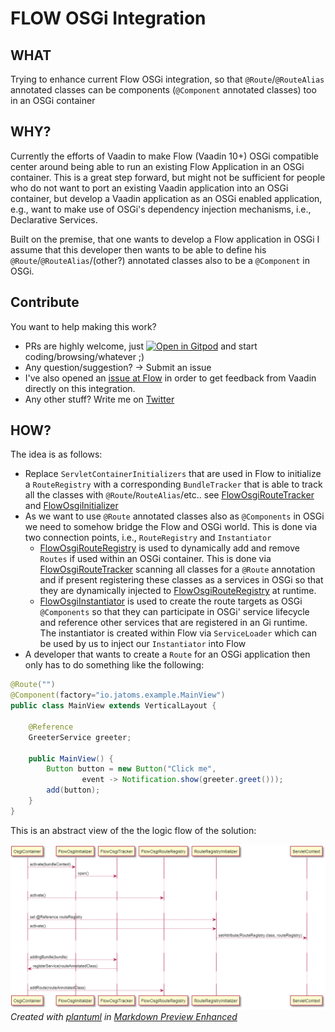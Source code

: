 # FLOW OSGi Integration

## WHAT
Trying to enhance current Flow OSGi integration, so that `@Route`/`@RouteAlias` annotated classes can be components (`@Component` annotated classes) too in an OSGi container

## WHY?
Currently the efforts of Vaadin to make Flow (Vaadin 10+) OSGi compatible center around being able to run an existing Flow Application in an OSGi container. This is a great step forward, but might not be sufficient for people who do not want to port an existing Vaadin application into an OSGi container, but develop a Vaadin application as an OSGi  enabled application, e.g., want to make use of OSGi's dependency injection mechanisms, i.e., Declarative Services.

Built on the premise, that one wants to develop a Flow application in OSGi I assume that this developer then wants to be able to define his `@Route`/`@RouteAlias`/(other?) annotated classes also to be a `@Component` in OSGi.

## Contribute
You want to help making this work?
* PRs are highly welcome, just [![Open in Gitpod](https://gitpod.io/button/open-in-gitpod.svg)](https://gitpod.io#https://github.com/Sandared/flow-osgi/blob/master/flow.osgi.integration/src/main/java/io/jatoms/flow/osgi/integration/FlowOsgiInitializer.java) and start coding/browsing/whatever ;)
* Any question/suggestion? -> Submit an issue
* I've also opened an [issue at Flow](https://github.com/vaadin/flow/issues/5017) in order to get feedback from Vaadin directly on this integration.
* Any other stuff? Write me on [Twitter](https://twitter.com/SanfteSchorle)

## HOW?
The idea is as follows:
* Replace `ServletContainerInitializers` that are used in Flow to initialize a `RouteRegistry` with a corresponding `BundleTracker` that is able to track all the classes with `@Route`/`RouteAlias`/etc.. see [FlowOsgiRouteTracker](https://github.com/Sandared/flow-osgi/blob/master/flow.osgi.integration/src/main/java/io/jatoms/flow/osgi/integration/FlowOsgiRouteTracker.java) and [FlowOsgiInitializer](https://github.com/Sandared/flow-osgi/blob/master/flow.osgi.integration/src/main/java/io/jatoms/flow/osgi/integration/FlowOsgiInitializer.java)
* As we want to use `@Route` annotated classes also as `@Components` in OSGi we need to somehow bridge the Flow and OSGi world. This is done via two connection points, i.e., `RouteRegistry` and `Instantiator`
  * [FlowOsgiRouteRegistry](https://github.com/Sandared/flow-osgi/blob/master/flow.osgi.integration/src/main/java/io/jatoms/flow/osgi/integration/FlowOsgiRouteRegistry.java) is used to dynamically add and remove `Routes` if used within an OSGi container. This is done via [FlowOsgiRouteTracker](https://github.com/Sandared/flow-osgi/blob/master/flow.osgi.integration/src/main/java/io/jatoms/flow/osgi/integration/FlowOsgiRouteTracker.java) scanning all classes for a `@Route` annotation and if present registering these classes as a services in OSGi so that they are dynamically injected to [FlowOsgiRouteRegistry](https://github.com/Sandared/flow-osgi/blob/master/flow.osgi.integration/src/main/java/io/jatoms/flow/osgi/integration/FlowOsgiRouteRegistry.java) at runtime. 
  * [FlowOsgiInstantiator](https://github.com/Sandared/flow-osgi/blob/master/flow.osgi.integration/src/main/java/io/jatoms/flow/osgi/integration/FlowOsgiInstantiator.java) is used to create the route targets as OSGi `@Components` so that they can participate in OSGi' service lifecycle and reference other services that are registered in an Gi runtime. The instantiator is created within Flow via `ServiceLoader` which can be used by us to inject our `Instantiator` into Flow
* A developer that wants to create a `Route` for an OSGi application then only has to do something like the following:

```java
@Route("")
@Component(factory="io.jatoms.example.MainView")
public class MainView extends VerticalLayout {

    @Reference
    GreeterService greeter;

    public MainView() {
        Button button = new Button("Click me",
                event -> Notification.show(greeter.greet()));
        add(button);
    }
}
```

This is an abstract view of the the logic flow of the solution:

![Logic Flow](https://github.com/Sandared/flow-osgi/blob/master/Unbenannt.PNG)
*Created with [plantuml](http://plantuml.com/de/) in [Markdown Preview Enhanced](https://shd101wyy.github.io/markdown-preview-enhanced/#/diagrams)*
